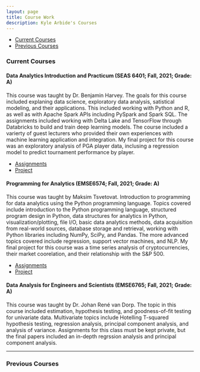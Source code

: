 ```yaml
---
layout: page
title: Course Work
description: Kyle Arbide's Courses
---
```


<div class="navbar">
    <div class="navbar-inner">
        <ul class="nav">
            <li><a href="#current">Current Courses</a></li>
            <li><a href="#old">Previous Courses</a></li>
        </ul>
    </div>
</div>


### <a name="current"></a>Current Courses

#### Data Analytics Introduction and Practicum (SEAS 6401; Fall, 2021; Grade: A)

This course was taught by Dr. Benjamin Harvey. The goals for this course included explaning data science, exploratory data analysis, satistical modeling, and their applications. This included working with Python and R, as well as with Apache Spark APIs including PySpark and Spark SQL. The assignments included working with Delta Lake and TensorFlow through Databricks to build and train deep learning models. The course included a varierty of guest lecturers who provided their own experiences with machine learning application and integration. My final project for this course was an exploratory analysis of PGA player data, inclusing a regression model to predict tournament performance by player.

- [Assignments](https://github.com/kylearbide/kylearbide.github.io/tree/master/codeSheets/SEAS6401)
- [Project](/pages/publpics/GolfDataAnalysis.md)



#### Programming for Analytics (EMSE6574; Fall, 2021; Grade: A)

This course was taught by Maksim Tsvetovat. Introduction to programming for data analytics using the Python programming language. Topics covered include introduction to the Python programming language, structured program design in Python, data structures for analytics in Python, visualization/plotting, file I/O, basic data analytics methods, data acquisition from real-world sources, database storage and retrieval, working with Python libraries including NumPy, SciPy, and Pandas. The more advanced topics covered include regression, support vector machines, and NLP. My final project for this course was a time series analysis of cryptocurrencies, their market coorelation, and their relationship with the S&P 500.


- [Assignments](https://github.com/kylearbide/kylearbide.github.io/tree/master/codeSheets/EMSE6574)
- [Project](/pages/publpics/CryptoTimeSeries.md)

#### Data Analysis for Engineers and Scientists (EMSE6765; Fall, 2021; Grade: A)

This course was taught by Dr. Johan René van Dorp. The topic in this course included estimation, hypothesis testing, and goodness-of-fit testing for univariate data. Multivariate topics include Hotelling T-squared hypothesis testing, regression analysis, principal component analysis, and analysis of variance. Assignments for this class must be kept private, but the final papers included an in-depth regrssion analysis and principal component analysis.

---

### <a name="old"></a>Previous Courses

